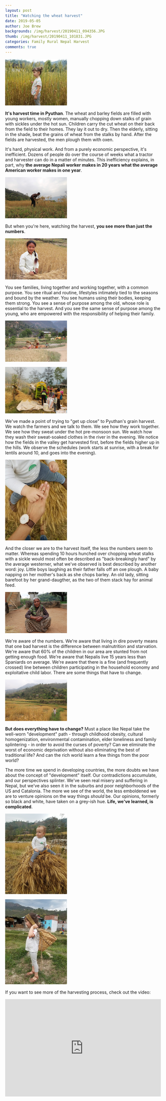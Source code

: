 ```yaml
---
layout: post
title: "Watching the wheat harvest"
date: 2019-05-05
author: Joe Brew
backgrounds: /img/harvest/20190411_094356.JPG
thumb: /img/harvest/20190411_101831.JPG
categories: Family Rural Nepal Harvest 
comments: true
---
```


<a href="/img/harvest/20190411_091210.JPG"> <img border="0" src= "/img/harvest/20190411_091210.JPG" width="200"></a>

**It's harvest time in Pyuthan**. The wheat and barley fields are filled with young workers, mostly women, manually chopping down stalks of grain with sickles under the hot sun. Children carry the cut wheat on their back from the field to their homes. They lay it out to dry. Then the elderly, sitting in the shade, beat the grains of wheat from the stalks by hand. After the fields are harvested, the men plough them with oxen.

It's hard, physical work. And from a purely economic perspective, it's inefficient. Dozens of people do over the course of weeks what a tractor and harvester can do in a matter of minutes. This inefficiency explains, in part, why **the average Nepali worker makes in 20 years what the average American worker makes in one year**.

<a href="/img/harvest/IMG_1657.JPG"> <img border="0" src= "/img/harvest/IMG_1657.JPG" width="200"></a>

But when you're here, watching the harvest, **you see more than just the numbers**.

<a href="/img/harvest/IMG_1677.JPG"> <img border="0" src= "/img/harvest/IMG_1677.JPG" width="200"></a>

You see families, living together and working together, with a common purpose. You see ritual and routine, lifestyles intimately tied to the seasons and bound by the weather. You see humans using their bodies, keeping them strong. You see a sense of purpose among the old, whose role is essential to the harvest. And you see the same sense of purpose among the young, who are empowered with the responsibility of helping their family.

<a href="/img/harvest/IMG_2481.JPG"> <img border="0" src= "/img/harvest/IMG_2481.JPG" width="200"></a>

<a href="/img/harvest/20190423_085546.JPG"> <img border="0" src= "/img/harvest/20190423_085546.JPG" width="200"></a>

We've made a point of trying to "get up close" to Pyuthan's grain harvest. We watch the farmers and we talk to them. We see how they work together. We see how they sweat under the hot pre-monsoon sun. We watch how they wash their sweat-soaked clothes in the river in the evening. We notice how the fields in the valley get harvested first, before the fields higher up in the hills. We observe the schedules (work starts at sunrise, with a break for lentils around 10, and goes into the evening).

<a href="/img/harvest/20190411_095530.JPG"> <img border="0" src= "/img/harvest/20190411_095530.JPG" width="200"></a>

And the closer we are to the harvest itself, the less the numbers seem to matter. Whereas spending 10 hours hunched over chopping wheat stalks with a sickle would most often be described as "back-breakingly hard" by the average westerner, what we've observed is best described by another word: joy. Little boys laughing as their father falls off an oxe plough. A baby napping on her mother's back as she chops barley. An old lady, sitting barefoot by her grand-daugther, as the two of them stack hay for animal feed. 

<a href="/img/harvest/IMG_1832.JPG"> <img border="0" src= "/img/harvest/IMG_1832.JPG" width="200"></a>

We're aware of the numbers. We're aware that living in dire poverty means that one bad harvest is the difference between malnutrition and starvation. We're aware that 60% of the children in our area are stunted from not getting enough food. We're aware that Nepalis live 15 years less than Spaniards on average. We're aware that there is a fine (and frequently crossed) line between children participating in the household economy and exploitative child labor. There are some things that have to change.

<a href="/img/harvest/IMG_1667.JPG"> <img border="0" src= "/img/harvest/IMG_1667.JPG" width="200"></a>

**But does everything have to change?** Must a place like Nepal take the well-worn "development" path - through childhood obesity, cultural homogenization, environmental contamination, elder loneliness and family splintering - in order to avoid the curses of poverty? Can we eliminate the worst of economic deprivation without also eliminating the best of traditional life? And can the rich world learn a few things from the poor world?

The more time we spend in developing countries, the more doubts we have about the concept of "development" itself. Our contradictions accumulate, and our perspectives splinter. We've seen real misery and suffering in Nepal, but we've also seen it in the suburbs and poor neighborhoods of the US and Catalonia. The more we see of the world, the less emboldened we are to venture opinions on the way things _should_ be. Our opinions, formerly so black and white, have taken on a grey-ish hue. **Life, we've learned, is complicated**.

<a href="/img/harvest/20190411_095609.JPG"> <img border="0" src= "/img/harvest/20190411_095609.JPG" width="200"></a>

<a href="/img/harvest/20190419_171402.JPG"> <img border="0" src= "/img/harvest/20190419_171402.JPG" width="200"></a>

If you want to see more of the harvesting process, check out the video:

<iframe width="100%" height="315" src="https://www.youtube.com/embed/DKpOSEriQF4" frameborder="0" allow="accelerometer; autoplay; encrypted-media; gyroscope; picture-in-picture" allowfullscreen></iframe>